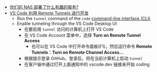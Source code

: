- [你们的 NAS 部署了什么有趣的服务?](https://www.v2ex.com/t/901954#reply125)
- [VS Code 利用 Remote Tunnels 进行开发](https://code.visualstudio.com/docs/remote/tunnels)
	- Run the `tunnel` command of the `code` [command-line interface (CLI)](https://code.visualstudio.com/docs/editor/command-line#_create-remote-tunnel)
	- Enable tunneling through the VS Code Desktop UI
		- 在要启用 `tunnel` 访问的计算机上打开 VS Code
		- 在 VS Code Account 菜单中，选择 **Turn on Remote Tunnel Access**
			- 也可以在 VS Code 中打开命令面板(F1)，然后运行命令 **Remote Tunnels：Turn on Remote Channel Access...**
		- 根据提示登录 GitHub。登录后，将在当前计算机上启动 `tunnel`
		- 在客户端中通过打开上面通知中的 vscode.dev 链接来开始 coding